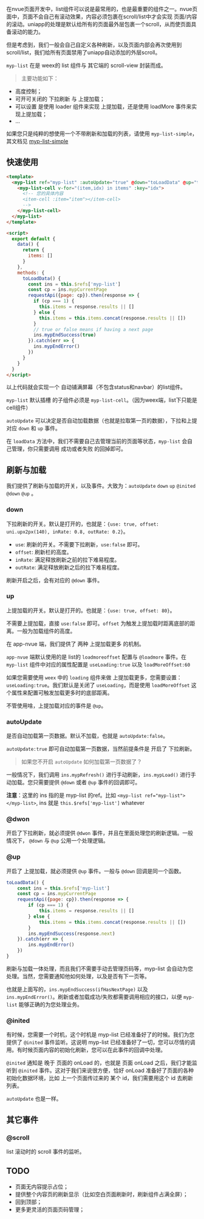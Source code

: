 
<p class="tip">在nvue页面开发中，list组件可以说是最常用的，也是最重要的组件之一。nvue页面中，页面不会自己有滚动效果，内容必须包裹在scroll/list中才会实现 页面/内容 的滚动。uniapp的处理是默认给所有的页面最外层包裹一个scroll，从而使页面具备滚动的能力。</p>

<p class="tip">但是考虑到，我们一般会自己自定义各种刷新，以及页面内部会再次使用到scroll/list，我们给所有页面禁用了uniapp自动添加的外层scroll。</p>

`myp-list` 在是 weex的 list 组件与 其它端的 scroll-view 封装而成。

> 主要功能如下：

- 高度控制；
- 可开可关闭的 下拉刷新 与 上提加载；
- 可以设置 是使用 loader 组件来实现 上提加载，还是使用 loadMore 事件来实现上提加载；
- ...

如果您只是纯粹的想使用一个不带刷新和加载的列表，请使用 `myp-list-simple`，其文档见 [myp-list-simple](/doc/guide/myp-list-simple.html)

## 快速使用

```html
<template>
  <myp-list ref="myp-list" :autoUpdate="true" @down="toLoadData" @up="toLoadData">
    <myp-list-cell v-for="(item,idx) in items" :key="idx">
      <!-- 您的具体内容
      <item-cell :item="item"></item-cell>
	  -->
    </myp-list-cell>
  </myp-list>
</template>

<script>
  export default {
	data() {
	  return {
		items: []
	  }
	},
	methods: {
	  toLoadData() {
		const ins = this.$refs['myp-list']
		const cp = ins.mypCurrentPage
		requestApi({page: cp}).then(response => {
		  if (cp === 1) {
			this.items = response.results || []
		  } else {
			this.items = this.items.concat(response.results || [])
		  }
		  // true or false means if having a next page
		  ins.mypEndSuccess(true)
		}).catch(err => {
		  ins.mypEndError()
		})
	  }
	}
  }
</script>
```

以上代码就会实现一个 自动铺满屏幕（不包含status和navbar）的list组件。

`myp-list` 默认插槽 的子组件必须是 `myp-list-cell`。（因为weex端，list下只能是cell组件）

`autoUpdate` 可以决定是否自动加载数据（也就是拉取第一页的数据），下拉和上提对应 `down` 和 `up` 事件。

在 `loadData` 方法中，我们不需要自己去管理当前的页面等状态，`myp-list` 会自己管理，你只需要调用 成功或者失败 的回掉即可。

## 刷新与加载

我们提供了刷新与加载的开关，以及事件。大致为：`autoUpdate` `down` `up` `@inited` `@down` `@up` 。

### down

下拉刷新的开关。默认是打开的，也就是：`{use: true, offset: uni.upx2px(140), inRate: 0.8, outRate: 0.2}`。

- `use`: 刷新的开关。不需要下拉刷新，`use:false` 即可。
- `offset`: 刷新栏的高度。
- `inRate`: 满足释放刷新之前的拉下难易程度。
- `outRate`: 满足释放刷新之后的拉下难易程度。

刷新开启之后，会有对应的 `@down` 事件。

### up

上提加载的开关。默认是打开的。也就是：`{use: true, offset: 80}`。

不需要上提加载，直接 `use:false` 即可。`offset` 为触发上提加载时距离底部的距离。一般为加载组件的高度。

<p class="tip">在 app-nvue 端，我们提供了 两种 上提加载更多 的机制。</p>

`app-nvue` 端默认使用的是 list的 `loadmoreoffset` 配置与 `@loadmore` 事件。在 `myp-list` 组件中对应的属性配置是 `useLoading:true` 以及 `loadMoreOffset:60`

如果您需要使用 `weex` 中的 `loading` 组件来做 上提加载更多，您需要设置：`useLoading:true`。我们默认是关闭了 `useLoading`，而是使用 `loadMoreOffset` 这个属性来配置可触发加载更多时的底部距离。

不管使用啥，上提加载对应的事件是 `@up`。

### autoUpdate

是否自动加载第一页数据。默认不加载，也就是 `autoUpdate:false`。

`autoUpdate:true` 即可自动加载第一页数据，当然前提条件是 开启了 下拉刷新。

> 如果您不开启 `autoUpdate` 如何加载第一页数据了？

一般情况下，我们调用 `ins.mypRefresh()` 进行手动刷新，`ins.mypLoad()` 进行手动加载。您只需要提供 `@down` 或者 `@up` 事件的回调即可。

**注意**：这里的 ins 指的是 myp-list 的ref。比如 `<myp-list ref="myp-list"></myp-list>`, ins 就是 `this.$refs['myp-list']` whatever

### @dwon

开启了下拉刷新，就必须提供 `@dwon` 事件，并且在里面处理您的刷新逻辑。一般情况下， `@down` 与 `@up` 公用一个处理逻辑。

### @up

开启了 上提加载，就必须提供 `@up` 事件。一般与 `@down` 回调是同一个函数。

```js
toLoadData() {
	const ins = this.$refs['myp-list']
	const cp = ins.mypCurrentPage
	requestApi({page: cp}).then(response => {
		if (cp === 1) {
			this.items = response.results || []
		} else {
			this.items = this.items.concat(response.results || [])
		}
		ins.mypEndSuccess(response.next)
	}).catch(err => {
		ins.mypEndError()
	})
}
```

刷新与加载一体处理，而且我们不需要手动去管理页码等，myp-list 会自动为您处理。当然，您需要通知他如何处理，以及是否有下一页等。

也就是上面写的，`ins.mypEndSuccess(ifHasNextPage)` 以及 `ins.mypEndError()`。刷新或者加载成功/失败都需要调用相应的接口，以便 `myp-list` 能够正确的为您处理业务。

### @inited

有时候，您需要一个时机，这个时机是 myp-list 已经准备好了的时候。我们为您提供了 `@inited` 事件监听。这说明 myp-list 已经准备好了一切，您可以尽情的调用。有时候页面内容的初始化刷新，您可以在此事件的回调中处理。

`@inited` 通知是 晚于 页面的 onLoad 的，也就是 页面 onLoad 之后，我们才能监听到 `@inited` 事件。这对于我们来说很方便，恰好 onLoad 准备好了页面的各种初始化数据环境，比如 上一个页面传过来的 某个 id，我们需要用这个 id 去刷新 列表。

`autoUpdate` 也是一样。

## 其它事件

### @scroll

list 滚动时的 scroll 事件的监听。

## TODO

- 页面无内容提示占位；
- 提供整个内容页的刷新显示（比如空白页面刷新时，刷新组件占满全屏）；
- 回到顶部；
- 更多更灵活的页面页码管理；
